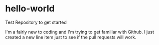 # hello-world
Test Repository to get started

I'm a fairly new to coding and I'm trying to get familiar with Github.
I just created a new line item just to see if the pull requests will work.
